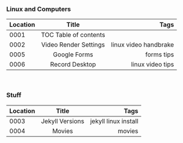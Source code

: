 ### Linux and Computers

Location | Title | Tags
---------|:------------:|------:
0001| TOC Table of contents|
0002| Video Render Settings |linux video handbrake
0005| Google Forms | forms tips
0006| Record Desktop | linux video tips



<br>

### Stuff

Location | Title | Tags
---------|:------------:|------:
0003| Jekyll Versions | jekyll linux install
0004| Movies | movies
